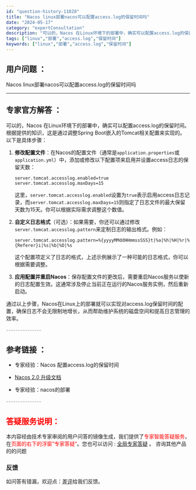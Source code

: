 ```yaml
---
id: "question-history-11028"
title: "Nacos linux部署nacos可以配置access.log的保留时间吗"
date: "2024-05-17"
category: "expertConsultation"
description: "可以的，Nacos 在Linux环境下的部署中，确实可以配置access.log的保留时间。根据提供的知识，这是通过调整Spring Boot嵌入的Tomcat相关配置来实现的。以下是具体步骤：1. **修改配置文件**：在Nacos的配置文件（通常是`application.properties`"
tags: ["linux","部署","access.log","保留时间"]
keywords: ["linux","部署","access.log","保留时间"]
---
```


## 用户问题 ： 
 Nacos linux部署nacos可以配置access.log的保留时间吗  

---------------
## 专家官方解答 ：

可以的，Nacos 在Linux环境下的部署中，确实可以配置access.log的保留时间。根据提供的知识，这是通过调整Spring Boot嵌入的Tomcat相关配置来实现的。以下是具体步骤：

1. **修改配置文件**：在Nacos的配置文件（通常是`application.properties`或`application.yml`）中，添加或修改以下配置项来启用并设置access日志的保留天数：

   ```properties
   server.tomcat.accesslog.enabled=true
   server.tomcat.accesslog.maxDays=15
   ```

   这里，`server.tomcat.accesslog.enabled`设置为`true`表示启用access日志记录，而`server.tomcat.accesslog.maxDays=15`则指定了日志文件的最大保留天数为15天。你可以根据实际需求调整这个数值。

2. **自定义日志格式**（可选）：如果需要，你还可以通过修改`server.tomcat.accesslog.pattern`来定制日志的输出格式。例如：

   ```properties
   server.tomcat.accesslog.pattern=%{yyyyMMddHHmmssSSS}t|%a|%h|%H|%r|%{Referer}i|%s|%b|%D|%s
   ```

   这个配置项定义了日志的格式，上述示例展示了一种可能的日志格式，你可以根据需要调整。

3. **应用配置并重启Nacos**：保存配置文件的更改后，需要重启Nacos服务以使新的日志配置生效。这通常涉及停止当前正在运行的Nacos服务实例，然后重新启动。

通过以上步骤，Nacos在Linux上的部署就可以实现对access.log保留时间的配置，确保日志不会无限制地增长，从而帮助维护系统的磁盘空间和提高日志管理的效率。


<font color="#949494">---------------</font> 


## 参考链接 ：

* 专家经验：Nacos 配置access.log的保留时间 
 
 * [Nacos 2.0 升级文档](https://nacos.io/docs/latest/upgrading/200-upgrading)
 
 * 专家经验：nacos的部署 


 <font color="#949494">---------------</font> 
 


## <font color="#FF0000">答疑服务说明：</font> 

本内容经由技术专家审阅的用户问答的镜像生成，我们提供了<font color="#FF0000">专家智能答疑服务</font>，在<font color="#FF0000">页面的右下的浮窗”专家答疑“</font>。您也可以访问 : [全局专家答疑](https://answer.opensource.alibaba.com/docs/intro) 。 咨询其他产品的的问题

### 反馈
如问答有错漏，欢迎点：[差评](https://ai.nacos.io/user/feedbackByEnhancerGradePOJOID?enhancerGradePOJOId=13717)给我们反馈。

